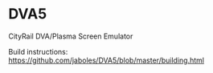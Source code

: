 # DVA5
CityRail DVA/Plasma Screen Emulator

Build instructions: https://github.com/jaboles/DVA5/blob/master/building.html
